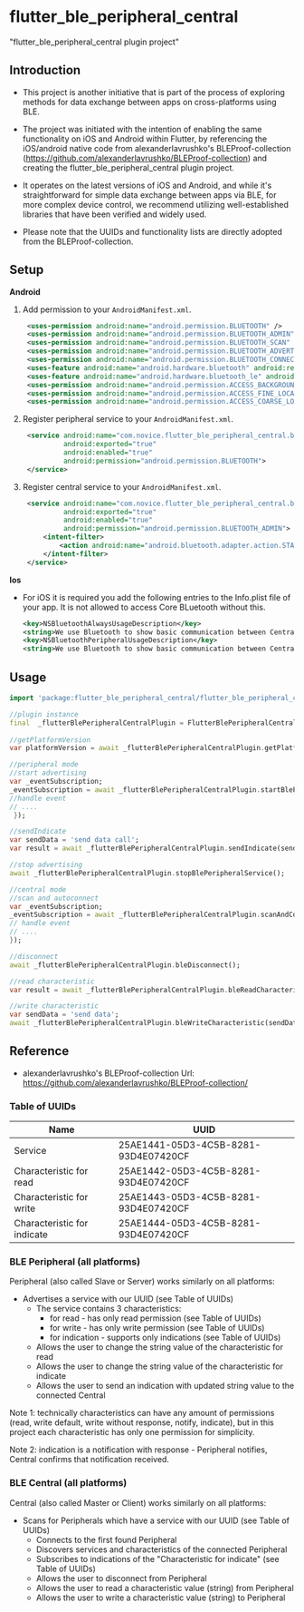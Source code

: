 # flutter_ble_peripheral_central

"flutter_ble_peripheral_central plugin project"

## Introduction

* This project is another initiative that is part of the process of exploring methods for data exchange between apps on cross-platforms using BLE.


* The project was initiated with the intention of enabling the same functionality on iOS and Android within Flutter, 
  by referencing the iOS/android native code from alexanderlavrushko's BLEProof-collection (https://github.com/alexanderlavrushko/BLEProof-collection) 
  and creating the flutter_ble_peripheral_central plugin project. 


* It operates on the latest versions of iOS and Android, and while it's straightforward for simple data exchange between apps via BLE, 
  for more complex device control, we recommend utilizing well-established libraries that have been verified and widely used. 

 
* Please note that the UUIDs and functionality lists are directly adopted from the BLEProof-collection.

## Setup

**Android**

1) Add permission to your `AndroidManifest.xml`.
   ````xml
    <uses-permission android:name="android.permission.BLUETOOTH" />
    <uses-permission android:name="android.permission.BLUETOOTH_ADMIN" />
    <uses-permission android:name="android.permission.BLUETOOTH_SCAN" android:usesPermissionFlags="neverForLocation" />
    <uses-permission android:name="android.permission.BLUETOOTH_ADVERTISE" />
    <uses-permission android:name="android.permission.BLUETOOTH_CONNECT" />
    <uses-feature android:name="android.hardware.bluetooth" android:required="true"/>
    <uses-feature android:name="android.hardware.bluetooth_le" android:required="true"/>
    <uses-permission android:name="android.permission.ACCESS_BACKGROUND_LOCATION" />
    <uses-permission android:name="android.permission.ACCESS_FINE_LOCATION" />
    <uses-permission android:name="android.permission.ACCESS_COARSE_LOCATION" />
   ````

2) Register peripheral service to your `AndroidManifest.xml`.
   ````xml
    <service android:name="com.novice.flutter_ble_peripheral_central.ble.BlePeripheralService"
             android:exported="true"
             android:enabled="true"
             android:permission="android.permission.BLUETOOTH">
    </service>
   ````

3) Register central service to your `AndroidManifest.xml`.
   ````xml
    <service android:name="com.novice.flutter_ble_peripheral_central.ble.BleCentralService"
             android:exported="true"
             android:enabled="true"
             android:permission="android.permission.BLUETOOTH_ADMIN">
        <intent-filter>
            <action android:name="android.bluetooth.adapter.action.STATE_CHANGED" />
        </intent-filter>
    </service>
   ````
   
**Ios**

* For iOS it is required you add the following entries to the Info.plist file of your app. It is not allowed to access Core BLuetooth without this.

    ````xml
    <key>NSBluetoothAlwaysUsageDescription</key>
    <string>We use Bluetooth to show basic communication between Central and Peripheral</string>
    <key>NSBluetoothPeripheralUsageDescription</key>
    <string>We use Bluetooth to show basic communication between Central and Peripheral</string>
    ````

## Usage
```dart
import 'package:flutter_ble_peripheral_central/flutter_ble_peripheral_central.dart';

//plugin instance 
final  _flutterBlePeripheralCentralPlugin = FlutterBlePeripheralCentral();
 
//getPlatformVersion
var platformVersion = await _flutterBlePeripheralCentralPlugin.getPlatformVersion();

//peripheral mode
//start advertising
var _eventSubscription;
_eventSubscription = await _flutterBlePeripheralCentralPlugin.startBlePeripheralSearvice().listen((event) {
//handle event 
// ....
 });

//sendIndicate
var sendData = 'send data call';
var result = await _flutterBlePeripheralCentralPlugin.sendIndicate(sendData);

//stop advertising
await _flutterBlePeripheralCentralPlugin.stopBlePeripheralService();

//central mode
//scan and autoconnect
var _eventSubscription;
_eventSubscription = await _flutterBlePeripheralCentralPlugin.scanAndConnect().listen((event) {
// handle event 
// ....
});

//disconnect
await _flutterBlePeripheralCentralPlugin.bleDisconnect();

//read characteristic
var result = await _flutterBlePeripheralCentralPlugin.bleReadCharacteristic();

//write characteristic
var sendData = 'send data';
await _flutterBlePeripheralCentralPlugin.bleWriteCharacteristic(sendData);
```

## Reference
* alexanderlavrushko's BLEProof-collection Url: https://github.com/alexanderlavrushko/BLEProof-collection/

### Table of UUIDs
Name | UUID
----- | ---------------
Service | 25AE1441-05D3-4C5B-8281-93D4E07420CF
Characteristic for read | 25AE1442-05D3-4C5B-8281-93D4E07420CF
Characteristic for write | 25AE1443-05D3-4C5B-8281-93D4E07420CF
Characteristic for indicate | 25AE1444-05D3-4C5B-8281-93D4E07420CF

### BLE Peripheral (all platforms)

Peripheral (also called Slave or Server) works similarly on all platforms:
* Advertises a service with our UUID (see Table of UUIDs)
  * The service contains 3 characteristics:
      * for read - has only read permission (see Table of UUIDs)
      * for write - has only write permission (see Table of UUIDs)
      * for indication - supports only indications (see Table of UUIDs)
  * Allows the user to change the string value of the characteristic for read
  * Allows the user to change the string value of the characteristic for indicate
  * Allows the user to send an indication with updated string value to the connected Central

Note 1: technically characteristics can have any amount of permissions (read, write default, write without response, notify, indicate), but in this project each characteristic has only one permission for simplicity.

Note 2: indication is a notification with response - Peripheral notifies, Central confirms that notification received.

### BLE Central (all platforms)
Central (also called Master or Client) works similarly on all platforms:
* Scans for Peripherals which have a service with our UUID (see Table of UUIDs)
  * Connects to the first found Peripheral
  * Discovers services and characteristics of the connected Peripheral
  * Subscribes to indications of the "Characteristic for indicate" (see Table of UUIDs)
  * Allows the user to disconnect from Peripheral
  * Allows the user to read a characteristic value (string) from Peripheral
  * Allows the user to write a characteristic value (string) to Peripheral
